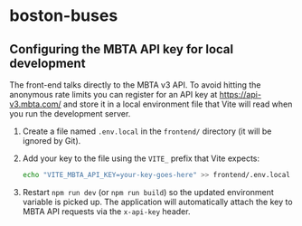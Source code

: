 # boston-buses

## Configuring the MBTA API key for local development

The front-end talks directly to the MBTA v3 API. To avoid hitting the anonymous
rate limits you can register for an API key at
https://api-v3.mbta.com/ and store it in a local environment file that Vite
will read when you run the development server.

1. Create a file named `.env.local` in the `frontend/` directory (it will be
   ignored by Git).
2. Add your key to the file using the `VITE_` prefix that Vite expects:

   ```bash
   echo "VITE_MBTA_API_KEY=your-key-goes-here" >> frontend/.env.local
   ```

3. Restart `npm run dev` (or `npm run build`) so the updated environment
   variable is picked up. The application will automatically attach the key to
   MBTA API requests via the `x-api-key` header.